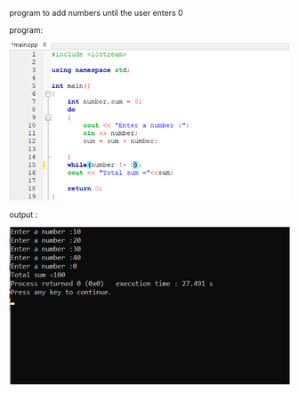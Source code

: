 
program to add numbers until the user enters 0

program:

![output](zero.png)

output :

![output](zeroou.png)
